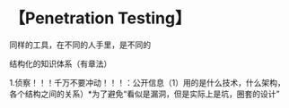 # 【Penetration Testing】

同样的工具，在不同的人手里，是不同的



结构化的知识体系（有章法）

1.侦察！！！千万不要冲动！！！：公开信息（1）用的是什么技术，什么架构，各个结构之间的关系）*为了避免“看似是漏洞，但是实际上是坑，圈套的设计”